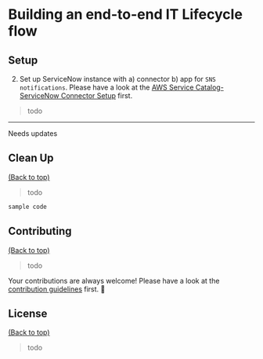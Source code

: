 # Building an end-to-end IT Lifecycle flow

## **Setup**

2. Set up ServiceNow instance with a) connector b) app for `SNS notifications`.
Please have a look at the [AWS Service Catalog-ServiceNow Connector Setup](README-PREREQ-SNOW.md) first. 
>todo


***
Needs updates

## Clean Up

[(Back to top)](#table-of-contents)

>todo

```sh
sample code
```

## Contributing
[(Back to top)](#table-of-contents)
>todo

Your contributions are always welcome! Please have a look at the [contribution guidelines](CONTRIBUTING.md) first. :tada:

## License

[(Back to top)](#table-of-contents)

>todo